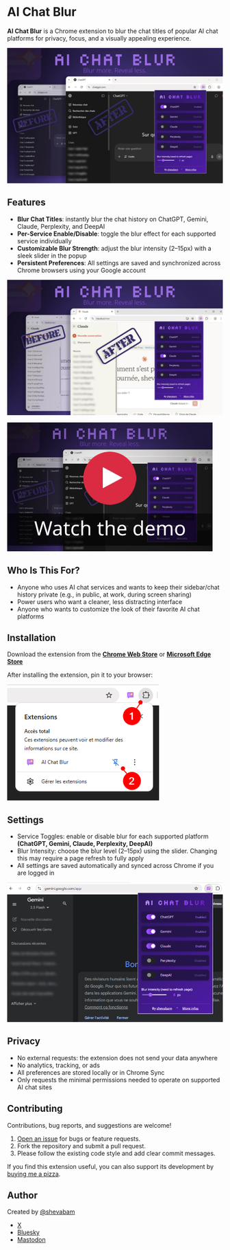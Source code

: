 # AI Chat Blur

**AI Chat Blur** is a Chrome extension to blur the chat titles of popular AI chat platforms for privacy, focus, and a visually appealing experience.

![](docs/ext0.jpg)

## Features

- **Blur Chat Titles**: instantly blur the chat history on ChatGPT, Gemini, Claude, Perplexity, and DeepAI
- **Per-Service Enable/Disable**: toggle the blur effect for each supported service individually
- **Customizable Blur Strength**: adjust the blur intensity (2–15px) with a sleek slider in the popup
- **Persistent Preferences**: All settings are saved and synchronized across Chrome browsers using your Google account

![](docs/ext2.jpg)

[![Watch demo](docs/watch-demo.png)](https://www.youtube.com/watch?v=hi07cXQEibI)

## Who Is This For?

- Anyone who uses AI chat services and wants to keep their sidebar/chat history private (e.g., in public, at work, during screen sharing)
- Power users who want a cleaner, less distracting interface
- Anyone who wants to customize the look of their favorite AI chat platforms

## Installation

Download the extension from the [**Chrome Web Store**](https://chromewebstore.google.com/detail/ai-chat-blur/cemfhmnfgpcknjmbjabcobjhcfmipdki) or [**Microsoft Edge Store**](https://microsoftedge.microsoft.com/addons/detail/ai-chat-blur/ffoamhgbmchkgdlcekenacdhkllnbmgg)

After installing the extension, pin it to your browser:

![](docs/ext1.png)


## Settings

- Service Toggles: enable or disable blur for each supported platform **(ChatGPT, Gemini, Claude, Perplexity, DeepAI)**
- Blur Intensity: choose the blur level (2–15px) using the slider. Changing this may require a page refresh to fully apply
- All settings are saved automatically and synced across Chrome if you are logged in

![](docs/ext3.png)

## Privacy

- No external requests: the extension does not send your data anywhere
- No analytics, tracking, or ads
- All preferences are stored locally or in Chrome Sync
- Only requests the minimal permissions needed to operate on supported AI chat sites

## Contributing

Contributions, bug reports, and suggestions are welcome!

1. [Open an issue](https://github.com/shevabam/extension-ai-chat-blur/issues) for bugs or feature requests.
2. Fork the repository and submit a pull request.
3. Please follow the existing code style and add clear commit messages.

If you find this extension useful, you can also support its development by [buying me a pizza](https://buymeacoffee.com/shevabam).

## Author

Created by [@shevabam](https://github.com/shevabam)

- [X](https://x.com/shevabam)
- [Bluesky](https://bsky.app/profile/shevabam.bsky.social)
- [Mastodon](https://mastodon.social/web/@shevabam)

